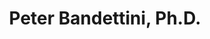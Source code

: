 ---
title: "Peter Bandettini, Ph.D." 
presenter_id: peter_bandettini
layout: member_all_publications
permalink: /member_full_publications/:presenter_id/
---